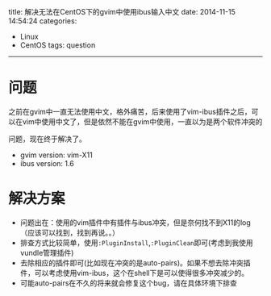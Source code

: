 title: 解决无法在CentOS下的gvim中使用ibus输入中文
date: 2014-11-15 14:54:24
categories:
- Linux
- CentOS
tags: question
---

问题
===

之前在gvim中一直无法使用中文，格外痛苦，后来使用了vim-ibus插件之后，可以在vim中使用中文了，但是依然不能在gvim中使用，一直以为是两个软件冲突的

问题，现在终于解决了。

- gvim version: vim-X11
- ibus version: 1.6

解决方案
===

- 问题出在：使用的vim插件中有插件与ibus冲突，但是奈何找不到X11的log（应该可以找到，找到再说。。）
- 排查方式比较简单，使用`:PluginInstall`,`:PluginClean`即可(考虑到我使用vundle管理插件)
- 去除相应的插件即可(比如现在冲突的是auto-pairs)。如果不想去除冲突插件，可以考虑使用vim-ibus，这个在shell下是可以使得很多冲突减少的。
- 可能auto-pairs在不久的将来就会修复这个bug，请在具体环境下排查
